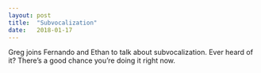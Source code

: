```yaml
---
layout: post
title:  "Subvocalization"
date:   2018-01-17
---
```


Greg joins Fernando and Ethan to talk about subvocalization. Ever heard of it? There’s a good chance you’re doing it right now.
